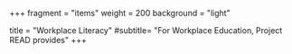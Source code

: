 +++
fragment = "items"
weight = 200
background = "light"

title = "Workplace Literacy"
#subtitle= "For Workplace Education, Project READ provides"
+++
